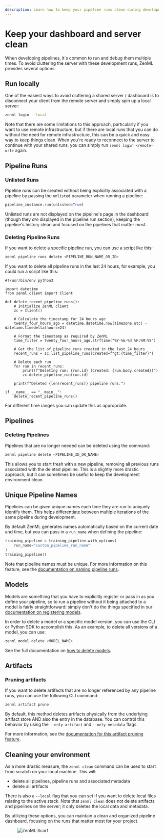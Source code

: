 ```yaml
---
description: Learn how to keep your pipeline runs clean during development.
---
```


# Keep your dashboard and server clean

When developing pipelines, it's common to run and debug them multiple times. To
avoid cluttering the server with these development runs, ZenML provides several
options:

## Run locally

One of the easiest ways to avoid cluttering a shared server / dashboard is to
disconnect your client from the remote server and simply spin up a local server:

```bash
zenml login --local
```

Note that there are some limitations to this approach, particularly if you want
to use remote infrastructure, but if there are local runs that you can do
without the need for remote infrastructure, this can be a quick and easy way to
keep things clean. When you're ready to reconnect to the server to continue with
your shared runs, you can simply run `zenml login <remote-url>` again.

## Pipeline Runs

### Unlisted Runs

Pipeline runs can be created without being explicitly associated with a pipeline by passing the `unlisted` parameter when running a pipeline:

```python
pipeline_instance.run(unlisted=True)
```

Unlisted runs are not displayed on the pipeline's page in the dashboard (though
they *are* displayed in the pipeline run section), keeping the pipeline's
history clean and focused on the pipelines that matter most.

### Deleting Pipeline Runs

If you want to delete a specific pipeline run, you can use a script like this:

```bash
zenml pipeline runs delete <PIPELINE_RUN_NAME_OR_ID>
```

If you want to delete all pipeline runs in the last 24 hours, for example, you
could run a script like this:

```
#!/usr/bin/env python3

import datetime
from zenml.client import Client

def delete_recent_pipeline_runs():
    # Initialize ZenML client
    zc = Client()
    
    # Calculate the timestamp for 24 hours ago
    twenty_four_hours_ago = datetime.datetime.now(timezone.utc) - datetime.timedelta(hours=24)
    
    # Format the timestamp as required by ZenML
    time_filter = twenty_four_hours_ago.strftime("%Y-%m-%d %H:%M:%S")
    
    # Get the list of pipeline runs created in the last 24 hours
    recent_runs = zc.list_pipeline_runs(created=f"gt:{time_filter}")
    
    # Delete each run
    for run in recent_runs:
        print(f"Deleting run: {run.id} (Created: {run.body.created})")
        zc.delete_pipeline_run(run.id)
    
    print(f"Deleted {len(recent_runs)} pipeline runs.")

if __name__ == "__main__":
    delete_recent_pipeline_runs()
```

For different time ranges you can update this as appropriate.

## Pipelines

### Deleting Pipelines

Pipelines that are no longer needed can be deleted using the command:

```bash
zenml pipeline delete <PIPELINE_ID_OR_NAME>
```

This allows you to start fresh with a new pipeline, removing all previous runs
associated with the deleted pipeline. This is a slightly more drastic approach,
but it can sometimes be useful to keep the development environment clean.

## Unique Pipeline Names

Pipelines can be given unique names each time they are run to uniquely identify them. This helps differentiate between multiple iterations of the same pipeline during development.

By default ZenML generates names automatically based on the current date and
time, but you can pass in a `run_name` when defining the pipeline:

```python
training_pipeline = training_pipeline.with_options(
    run_name="custom_pipeline_run_name"
)
training_pipeline()
```

Note that pipeline names must be unique. For more information on this feature,
see the [documentation on naming pipeline runs](https://docs.zenml.io//how-to/pipeline-development/build-pipelines/name-your-pipeline-runs).

## Models

Models are something that you have to explicitly register or pass in as you
define your pipeline, so to run a pipeline without it being attached to a model
is fairly straightforward: simply don't do the things specified in our
[documentation on registering
models](../../model-management-metrics/model-control-plane/register-a-model.md).

In order to delete a model or a specific model version, you can use the CLI or
Python SDK to accomplish this. As an example, to delete all versions of a model,
you can use:

```bash
zenml model delete <MODEL_NAME>
```

See the full documentation on [how to delete models](https://docs.zenml.io/how-to/model-management-metrics/model-control-plane/delete-a-model).

## Artifacts

### Pruning artifacts

If you want to delete artifacts that are no longer referenced by any pipeline
runs, you can use the following CLI command:

```bash
zenml artifact prune
```

By default, this method deletes artifacts physically from the underlying artifact store AND also the entry in the database. You can control this behavior by using the `--only-artifact` and `--only-metadata` flags.

For more information, see the [documentation for this artifact pruning feature](https://docs.zenml.io/how-to/data-artifact-management/handle-data-artifacts/delete-an-artifact).

## Cleaning your environment

As a more drastic measure, the `zenml clean` command can be used to start from
scratch on your local machine. This will:

- delete all pipelines, pipeline runs and associated metadata
- delete all artifacts

There is also a `--local` flag that you can set if you want to delete local
files relating to the active stack. Note that `zenml clean` does not delete
artifacts and pipelines on the server; it only deletes the local data and metadata.

By utilizing these options, you can maintain a clean and organized pipeline
dashboard, focusing on the runs that matter most for your project.
<!-- For scarf -->
<figure><img alt="ZenML Scarf" referrerpolicy="no-referrer-when-downgrade" src="https://static.scarf.sh/a.png?x-pxid=f0b4f458-0a54-4fcd-aa95-d5ee424815bc" /></figure>



